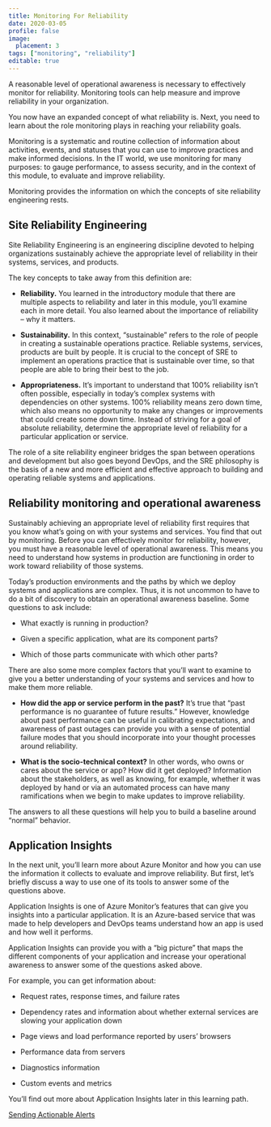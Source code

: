 ```yaml
---
title: Monitoring For Reliability
date: 2020-03-05
profile: false
image:
  placement: 3
tags: ["monitoring", "reliability"]
editable: true
---
```


A reasonable level of operational awareness is necessary to effectively monitor
for reliability. Monitoring tools can help measure and improve reliability in
your organization.

You now have an expanded concept of what reliability is. Next, you need to learn
about the role monitoring plays in reaching your reliability goals.

Monitoring is a systematic and routine collection of information about
activities, events, and statuses that you can use to improve practices and make
informed decisions. In the IT world, we use monitoring for many purposes: to
gauge performance, to assess security, and in the context of this module, to
evaluate and improve reliability.

Monitoring provides the information on which the concepts of site reliability
engineering rests.

## Site Reliability Engineering

Site Reliability Engineering is an engineering discipline devoted to helping
organizations sustainably achieve the appropriate level of reliability in their
systems, services, and products.

The key concepts to take away from this definition are:

-   **Reliability.** You learned in the introductory module that there are
    multiple aspects to reliability and later in this module, you’ll examine
    each in more detail. You also learned about the importance of reliability –
    why it matters.

-   **Sustainability.** In this context, “sustainable” refers to the role of
    people in creating a sustainable operations practice. Reliable systems,
    services, products are built by people. It is crucial to the concept of SRE
    to implement an operations practice that is sustainable over time, so that
    people are able to bring their best to the job.

-   **Appropriateness.** It’s important to understand that 100% reliability
    isn’t often possible, especially in today’s complex systems with
    dependencies on other systems. 100% reliability means zero down time, which
    also means no opportunity to make any changes or improvements that could
    create some down time. Instead of striving for a goal of absolute
    reliability, determine the appropriate level of reliability for a particular
    application or service.

The role of a site reliability engineer bridges the span between operations and
development but also goes beyond DevOps, and the SRE philosophy is the basis of
a new and more efficient and effective approach to building and operating
reliable systems and applications.

## Reliability monitoring and operational awareness

Sustainably achieving an appropriate level of reliability first requires that
you know what’s going on with your systems and services. You find that out by
monitoring. Before you can effectively monitor for reliability, however, you
must have a reasonable level of operational awareness. This means you need to
understand how systems in production are functioning in order to work toward
reliability of those systems.

Today’s production environments and the paths by which we deploy systems and
applications are complex. Thus, it is not uncommon to have to do a bit of
discovery to obtain an operational awareness baseline. Some questions to ask
include:

-   What exactly is running in production?

-   Given a specific application, what are its component parts?

-   Which of those parts communicate with which other parts?

There are also some more complex factors that you’ll want to examine to give you
a better understanding of your systems and services and how to make them more
reliable.

-   **How did the app or service perform in the past?** It’s true that “past
    performance is no guarantee of future results.” However, knowledge about
    past performance can be useful in calibrating expectations, and awareness of
    past outages can provide you with a sense of potential failure modes that
    you should incorporate into your thought processes around reliability.

-   **What is the socio-technical context?** In other words, who owns or cares
    about the service or app? How did it get deployed? Information about the
    stakeholders, as well as knowing, for example, whether it was deployed by
    hand or via an automated process can have many ramifications when we begin
    to make updates to improve reliability.

The answers to all these questions will help you to build a baseline around
“normal” behavior.

## Application Insights

In the next unit, you’ll learn more about Azure Monitor and how you can use the
information it collects to evaluate and improve reliability. But first, let’s
briefly discuss a way to use one of its tools to answer some of the questions
above.

Application Insights is one of Azure Monitor’s features that can give you
insights into a particular application. It is an Azure-based service that was
made to help developers and DevOps teams understand how an app is used and how
well it performs.

Application Insights can provide you with a “big picture” that maps the
different components of your application and increase your operational awareness
to answer some of the questions asked above.

For example, you can get information about:

-   Request rates, response times, and failure rates

-   Dependency rates and information about whether external services are slowing
    your application down

-   Page views and load performance reported by users’ browsers

-   Performance data from servers

-   Diagnostics information

-   Custom events and metrics

You’ll find out more about Application Insights later in this learning path.

[Sending Actionable Alerts](/post/sending-actionable-alerts/)